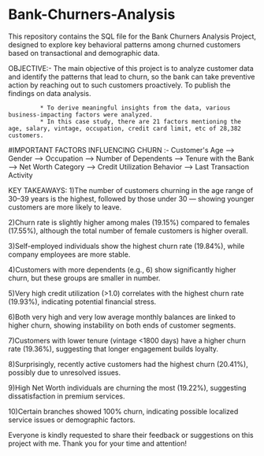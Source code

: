 # Bank-Churners-Analysis
This repository contains the SQL file for the Bank Churners Analysis Project, designed to explore key behavioral patterns among churned customers based on transactional and demographic data.

OBJECTIVE:- The main objective of this project is to analyze customer data and identify the patterns that lead to churn, so the bank can take preventive action by reaching out to such customers proactively. 
             To publish the findings on data analysis.

             * To derive meaningful insights from the data, various business-impacting factors were analyzed.
             * In this case study, there are 21 factors mentioning the age, salary, vintage, occupation, credit card limit, etc of 28,382 customers.
              
#IMPORTANT FACTORS INFLUENCING CHURN :-
Customer's Age --> Gender --> Occupation --> Number of Dependents --> Tenure with the Bank --> Net Worth Category --> Credit Utilization Behavior --> Last Transaction Activity

KEY TAKEAWAYS:
1)The number of customers churning in the age range of 30–39 years is the highest, followed by those under 30 — showing younger customers are more likely to leave.

2)Churn rate is slightly higher among males (19.15%) compared to females (17.55%), although the total number of female customers is higher overall.

3)Self-employed individuals show the highest churn rate (19.84%), while company employees are more stable.

4)Customers with more dependents (e.g., 6) show significantly higher churn, but these groups are smaller in number.

5)Very high credit utilization (>1.0) correlates with the highest churn rate (19.93%), indicating potential financial stress.

6)Both very high and very low average monthly balances are linked to higher churn, showing instability on both ends of customer segments.

7)Customers with lower tenure (vintage <1800 days) have a higher churn rate (19.36%), suggesting that longer engagement builds loyalty.

8)Surprisingly, recently active customers had the highest churn (20.41%), possibly due to unresolved issues.

9)High Net Worth individuals are churning the most (19.22%), suggesting dissatisfaction in premium services.

10)Certain branches showed 100% churn, indicating possible localized service issues or demographic factors.

Everyone is kindly requested to share their feedback or suggestions on this project with me. Thank you for your time and attention!
